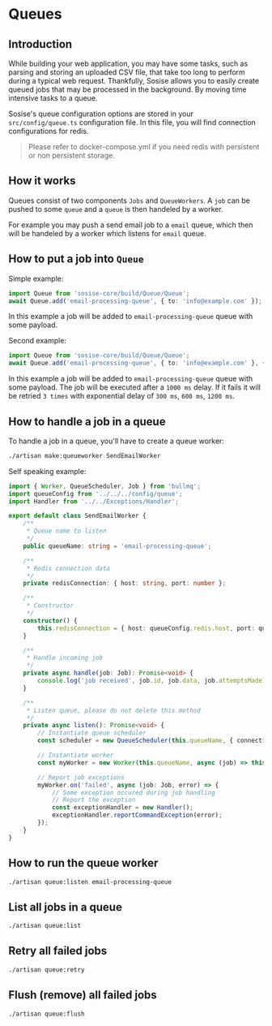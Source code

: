 # Queues
## Introduction
While building your web application, you may have some tasks, such as parsing and storing an uploaded CSV file, that take too long to perform during a typical web request. Thankfully, Sosise allows you to easily create queued jobs that may be processed in the background. By moving time intensive tasks to a queue.

Sosise's queue configuration options are stored in your `src/config/queue.ts` configuration file. In this file, you will find connection configurations for redis.

> Please refer to docker-compose.yml if you need redis with persistent or non persistent storage.

## How it works
Queues consist of two components `Jobs` and `QueueWorkers`. A `job` can be pushed to some `queue` and a `queue` is then handeled by a worker.

For example you may push a send email job to a `email` queue, which then will be handeled by a worker which listens for `email` queue.

## How to put a job into `Queue`
Simple example:
```typescript
import Queue from 'sosise-core/build/Queue/Queue';
await Queue.add('email-processing-queue', { to: 'info@example.com' });
```
In this example a job will be added to `email-processing-queue` queue with some payload.

Second example:
```typescript
import Queue from 'sosise-core/build/Queue/Queue';
await Queue.add('email-processing-queue', { to: 'info@example.com' }, { delay: 1000, attempts: 3, backoff: { delay: 300, type: 'exponential' } });
```

In this example a job will be added to `email-processing-queue` queue with some payload. The job will be executed after a `1000 ms` delay. If it fails it will be retried `3 times` with exponential delay of `300 ms`, `600 ms`, `1200 ms`.

## How to handle a job in a queue
To handle a job in a queue, you'll have to create a queue worker:

```sh
./artisan make:queueworker SendEmailWorker
```

Self speaking example:
```typescript
import { Worker, QueueScheduler, Job } from 'bullmq';
import queueConfig from '../../../config/queue';
import Handler from '../../Exceptions/Handler';

export default class SendEmailWorker {
    /**
     * Queue name to listen
     */
    public queueName: string = 'email-processing-queue';

    /**
     * Redis connection data
     */
    private redisConnection: { host: string, port: number };

    /**
     * Constructor
     */
    constructor() {
        this.redisConnection = { host: queueConfig.redis.host, port: queueConfig.redis.port };
    }

    /**
     * Handle incoming job
     */
    private async handle(job: Job): Promise<void> {
        console.log('job received', job.id, job.data, job.attemptsMade);
    }

    /**
     * Listen queue, please do not delete this method
     */
    private async listen(): Promise<void> {
        // Instantiate queue scheduler
        const scheduler = new QueueScheduler(this.queueName, { connection: this.redisConnection });

        // Instantiate worker
        const myWorker = new Worker(this.queueName, async (job) => this.handle(job), { connection: this.redisConnection });

        // Report job exceptions
        myWorker.on('failed', async (job: Job, error) => {
            // Some exception occured during job handling
            // Report the exception
            const exceptionHandler = new Handler();
            exceptionHandler.reportCommandException(error);
        });
    }
}
```

## How to run the queue worker
```sh
./artisan queue:listen email-processing-queue
```

## List all jobs in a queue
```sh
./artisan queue:list
```

## Retry all failed jobs
```sh
./artisan queue:retry
```

## Flush (remove) all failed jobs
```sh
./artisan queue:flush
```